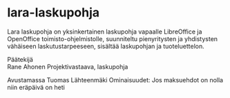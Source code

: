 # lara-laskupohja
Lara laskupohja on yksinkertainen laskupohja vapaalle LibreOffice ja OpenOffice toimisto-ohjelmistolle, suunniteltu pienyritysten ja yhdistysten vähäiseen laskutustarpeeseen, sisältää laskupohjan ja tuoteluettelon.

Päätekijä	
Rane Ahonen		Projektivastaava, laskupohja
	
Avustamassa	
Tuomas Lähteenmäki	Ominaisuudet: Jos maksuehdot on nolla niin eräpäivä on heti



